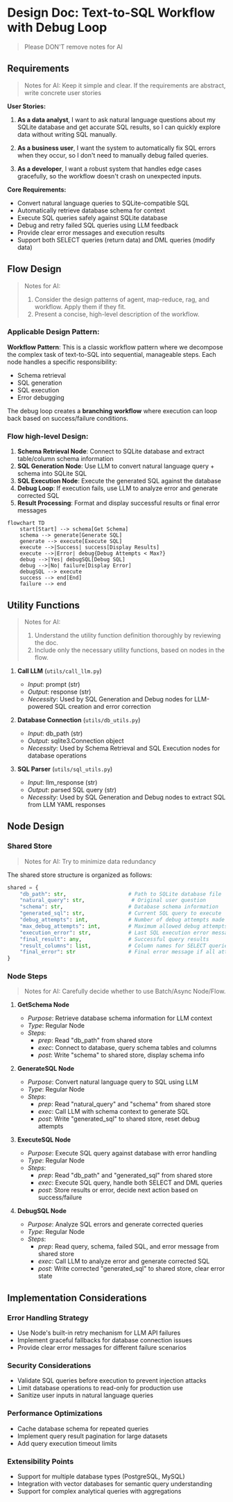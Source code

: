 # Design Doc: Text-to-SQL Workflow with Debug Loop

> Please DON'T remove notes for AI

## Requirements

> Notes for AI: Keep it simple and clear.
> If the requirements are abstract, write concrete user stories

**User Stories:**
1. **As a data analyst**, I want to ask natural language questions about my SQLite database and get accurate SQL results, so I can quickly explore data without writing SQL manually.

2. **As a business user**, I want the system to automatically fix SQL errors when they occur, so I don't need to manually debug failed queries.

3. **As a developer**, I want a robust system that handles edge cases gracefully, so the workflow doesn't crash on unexpected inputs.

**Core Requirements:**
- Convert natural language queries to SQLite-compatible SQL
- Automatically retrieve database schema for context
- Execute SQL queries safely against SQLite database
- Debug and retry failed SQL queries using LLM feedback
- Provide clear error messages and execution results
- Support both SELECT queries (return data) and DML queries (modify data)

## Flow Design

> Notes for AI:
> 1. Consider the design patterns of agent, map-reduce, rag, and workflow. Apply them if they fit.
> 2. Present a concise, high-level description of the workflow.

### Applicable Design Pattern:

**Workflow Pattern**: This is a classic workflow pattern where we decompose the complex task of text-to-SQL into sequential, manageable steps. Each node handles a specific responsibility:
- Schema retrieval
- SQL generation  
- SQL execution
- Error debugging

The debug loop creates a **branching workflow** where execution can loop back based on success/failure conditions.

### Flow high-level Design:

1. **Schema Retrieval Node**: Connect to SQLite database and extract table/column schema information
2. **SQL Generation Node**: Use LLM to convert natural language query + schema into SQLite SQL
3. **SQL Execution Node**: Execute the generated SQL against the database
4. **Debug Loop**: If execution fails, use LLM to analyze error and generate corrected SQL
5. **Result Processing**: Format and display successful results or final error messages

```mermaid
flowchart TD
    start[Start] --> schema[Get Schema]
    schema --> generate[Generate SQL]
    generate --> execute[Execute SQL]
    execute -->|Success| success[Display Results]
    execute -->|Error| debug{Debug Attempts < Max?}
    debug -->|Yes| debugSQL[Debug SQL]
    debug -->|No| failure[Display Error]
    debugSQL --> execute
    success --> end[End]
    failure --> end
```

## Utility Functions

> Notes for AI:
> 1. Understand the utility function definition thoroughly by reviewing the doc.
> 2. Include only the necessary utility functions, based on nodes in the flow.

1. **Call LLM** (`utils/call_llm.py`)
   - *Input*: prompt (str)
   - *Output*: response (str)
   - *Necessity*: Used by SQL Generation and Debug nodes for LLM-powered SQL creation and error correction

2. **Database Connection** (`utils/db_utils.py`)
   - *Input*: db_path (str)
   - *Output*: sqlite3.Connection object
   - *Necessity*: Used by Schema Retrieval and SQL Execution nodes for database operations

3. **SQL Parser** (`utils/sql_utils.py`)
   - *Input*: llm_response (str)
   - *Output*: parsed SQL query (str)
   - *Necessity*: Used by SQL Generation and Debug nodes to extract SQL from LLM YAML responses

## Node Design

### Shared Store

> Notes for AI: Try to minimize data redundancy

The shared store structure is organized as follows:

```python
shared = {
    "db_path": str,                    # Path to SQLite database file
    "natural_query": str,               # Original user question
    "schema": str,                     # Database schema information
    "generated_sql": str,              # Current SQL query to execute
    "debug_attempts": int,             # Number of debug attempts made
    "max_debug_attempts": int,         # Maximum allowed debug attempts
    "execution_error": str,            # Last SQL execution error message
    "final_result": any,               # Successful query results
    "result_columns": list,            # Column names for SELECT queries
    "final_error": str                 # Final error message if all attempts fail
}
```

### Node Steps

> Notes for AI: Carefully decide whether to use Batch/Async Node/Flow.

1. **GetSchema Node**
   - *Purpose*: Retrieve database schema information for LLM context
   - *Type*: Regular Node
   - *Steps*:
     - *prep*: Read "db_path" from shared store
     - *exec*: Connect to database, query schema tables and columns
     - *post*: Write "schema" to shared store, display schema info

2. **GenerateSQL Node**
   - *Purpose*: Convert natural language query to SQL using LLM
   - *Type*: Regular Node
   - *Steps*:
     - *prep*: Read "natural_query" and "schema" from shared store
     - *exec*: Call LLM with schema context to generate SQL
     - *post*: Write "generated_sql" to shared store, reset debug attempts

3. **ExecuteSQL Node**
   - *Purpose*: Execute SQL query against database with error handling
   - *Type*: Regular Node
   - *Steps*:
     - *prep*: Read "db_path" and "generated_sql" from shared store
     - *exec*: Execute SQL query, handle both SELECT and DML queries
     - *post*: Store results or error, decide next action based on success/failure

4. **DebugSQL Node**
   - *Purpose*: Analyze SQL errors and generate corrected queries
   - *Type*: Regular Node
   - *Steps*:
     - *prep*: Read query, schema, failed SQL, and error message from shared store
     - *exec*: Call LLM to analyze error and generate corrected SQL
     - *post*: Write corrected "generated_sql" to shared store, clear error state

## Implementation Considerations

### Error Handling Strategy
- Use Node's built-in retry mechanism for LLM API failures
- Implement graceful fallbacks for database connection issues
- Provide clear error messages for different failure scenarios

### Security Considerations
- Validate SQL queries before execution to prevent injection attacks
- Limit database operations to read-only for production use
- Sanitize user inputs in natural language queries

### Performance Optimizations
- Cache database schema for repeated queries
- Implement query result pagination for large datasets
- Add query execution timeout limits

### Extensibility Points
- Support for multiple database types (PostgreSQL, MySQL)
- Integration with vector databases for semantic query understanding
- Support for complex analytical queries with aggregations
